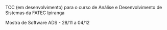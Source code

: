 TCC (em desenvolvimento) para o curso de Análise e Desenvolvimento de Sistemas da FATEC Ipiranga

Mostra de Software ADS - 28/11 a 04/12